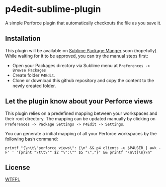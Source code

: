 # p4edit-sublime-plugin
A simple Perforce plugin that automatically checkouts the file as you save it. 

## Installation

This plugin will be available on [Sublime Package Manger](https://packagecontrol.io/) soon (hopefully). While waiting for it to be approved, you can try the manual steps first:
* Open your Packages directory via Sublime menu at `Preferences -> Browse Packages`
* Create folder `P4Edit`.
* Clone or download this github repository and copy the content to the newly created folder.


## Let the plugin know about your Perforce views

This plugin relies on a predefined mapping between your workspaces and their root directory. The mapping can be updated manually by clicking on `Preferences -> Package Settings -> P4Edit -> Settings`.

You can generate a initial mapping of all your Perforce workspaces by the following bash command:

`printf "{\n\t\"perforce_views\": {\n" && p4 clients -u $P4USER | awk -F' ' '{print "\t\t\"" $2 "\":\"" $5 "\","}' && printf "\n\t}\n}\n"`

## License

[WTFPL](http://www.wtfpl.net/)
